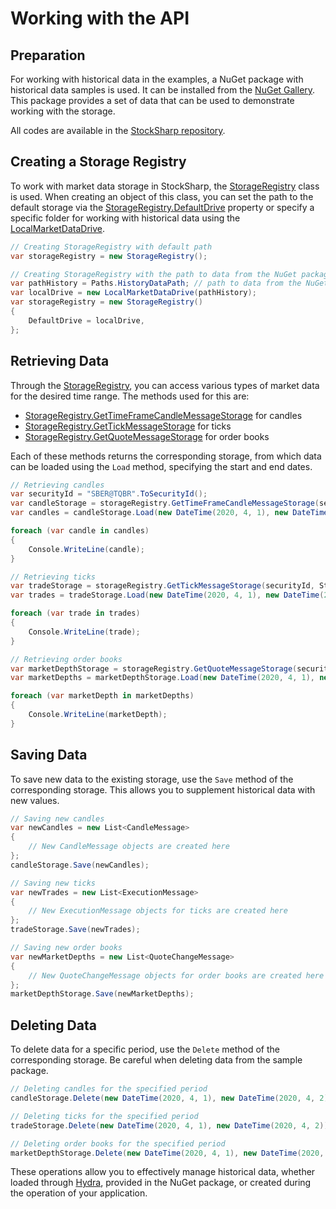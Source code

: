 # Working with the API

## Preparation

For working with historical data in the examples, a NuGet package with historical data samples is used. It can be installed from the [NuGet Gallery](https://www.nuget.org/packages/StockSharp.Samples.HistoryData). This package provides a set of data that can be used to demonstrate working with the storage.

All codes are available in the [StockSharp repository](https://github.com/StockSharp/StockSharp/tree/master/Samples/03_Storage).

## Creating a Storage Registry

To work with market data storage in StockSharp, the [StorageRegistry](xref:StockSharp.Algo.Storages.StorageRegistry) class is used. When creating an object of this class, you can set the path to the default storage via the [StorageRegistry.DefaultDrive](xref:StockSharp.Algo.Storages.StorageRegistry.DefaultDrive) property or specify a specific folder for working with historical data using the [LocalMarketDataDrive](xref:StockSharp.Algo.Storages.LocalMarketDataDrive).

```cs
// Creating StorageRegistry with default path
var storageRegistry = new StorageRegistry();
```

```cs
// Creating StorageRegistry with the path to data from the NuGet package
var pathHistory = Paths.HistoryDataPath; // path to data from the NuGet package
var localDrive = new LocalMarketDataDrive(pathHistory);
var storageRegistry = new StorageRegistry()
{
	DefaultDrive = localDrive,
};
```

## Retrieving Data

Through the [StorageRegistry](xref:StockSharp.Algo.Storages.StorageRegistry), you can access various types of market data for the desired time range. The methods used for this are:

- [StorageRegistry.GetTimeFrameCandleMessageStorage](xref:StockSharp.Algo.Storages.StorageHelper.GetTimeFrameCandleMessageStorage(StockSharp.Algo.Storages.IStorageRegistry,StockSharp.Messages.SecurityId,System.TimeSpan,StockSharp.Algo.Storages.IMarketDataDrive,StockSharp.Algo.Storages.StorageFormats)) for candles
- [StorageRegistry.GetTickMessageStorage](xref:StockSharp.Algo.Storages.StorageRegistry.GetTickMessageStorage(StockSharp.Messages.SecurityId,StockSharp.Algo.Storages.IMarketDataDrive,StockSharp.Algo.Storages.StorageFormats)) for ticks
- [StorageRegistry.GetQuoteMessageStorage](xref:StockSharp.Algo.Storages.StorageRegistry.GetQuoteMessageStorage(StockSharp.Messages.SecurityId,StockSharp.Algo.Storages.IMarketDataDrive,StockSharp.Algo.Storages.StorageFormats,System.Boolean)) for order books

Each of these methods returns the corresponding storage, from which data can be loaded using the `Load` method, specifying the start and end dates.

```cs
// Retrieving candles
var securityId = "SBER@TQBR".ToSecurityId();
var candleStorage = storageRegistry.GetTimeFrameCandleMessageStorage(securityId, TimeSpan.FromMinutes(1), StorageFormats.Binary);
var candles = candleStorage.Load(new DateTime(2020, 4, 1), new DateTime(2020, 4, 2));

foreach (var candle in candles)
{
	Console.WriteLine(candle);
}
```

```cs
// Retrieving ticks
var tradeStorage = storageRegistry.GetTickMessageStorage(securityId, StorageFormats.Binary);
var trades = tradeStorage.Load(new DateTime(2020, 4, 1), new DateTime(2020, 4, 2));

foreach (var trade in trades)
{
	Console.WriteLine(trade);
}
```

```cs
// Retrieving order books
var marketDepthStorage = storageRegistry.GetQuoteMessageStorage(securityId, StorageFormats.Binary);
var marketDepths = marketDepthStorage.Load(new DateTime(2020, 4, 1), new DateTime(2020, 4, 2));

foreach (var marketDepth in marketDepths)
{
	Console.WriteLine(marketDepth);
}
```

## Saving Data

To save new data to the existing storage, use the `Save` method of the corresponding storage. This allows you to supplement historical data with new values.

```cs
// Saving new candles
var newCandles = new List<CandleMessage>
{
	// New CandleMessage objects are created here
};
candleStorage.Save(newCandles);
```

```cs
// Saving new ticks
var newTrades = new List<ExecutionMessage>
{
	// New ExecutionMessage objects for ticks are created here
};
tradeStorage.Save(newTrades);
```

```cs
// Saving new order books
var newMarketDepths = new List<QuoteChangeMessage>
{
	// New QuoteChangeMessage objects for order books are created here
};
marketDepthStorage.Save(newMarketDepths);
```

## Deleting Data

To delete data for a specific period, use the `Delete` method of the corresponding storage. Be careful when deleting data from the sample package.

```cs
// Deleting candles for the specified period
candleStorage.Delete(new DateTime(2020, 4, 1), new DateTime(2020, 4, 2));
```

```cs
// Deleting ticks for the specified period
tradeStorage.Delete(new DateTime(2020, 4, 1), new DateTime(2020, 4, 2));
```

```cs
// Deleting order books for the specified period
marketDepthStorage.Delete(new DateTime(2020, 4, 1), new DateTime(2020, 4, 2));
```

These operations allow you to effectively manage historical data, whether loaded through [Hydra](../../hydra.md), provided in the NuGet package, or created during the operation of your application.